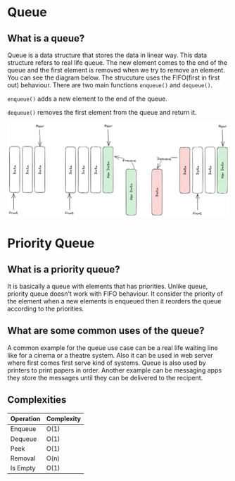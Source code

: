 # Queue

## What is a queue?
Queue is a data structure that stores the data in linear way. This data structure refers to real life queue. The new element comes to the end of the queue and the first element is removed when we try to remove an element. You can see the diagram below. The strucuture uses the FIFO(first in first out) behaviour. 
There are two main functions `enqueue()` and `dequeue()`.  

`enqueue()` adds a new element to the end of the queue.

`dequeue()` removes the first element from the queue and return it.

![Queue Diagram](./queue_diagram.png)

# Priority Queue

## What is a priority queue?
It is basically a queue with elements that has priorities. Unlike queue, priority queue doesn't work with FIFO behaviour. It consider the priority of the element when a new elements is enqueued then it reorders the queue according to the priorities.

## What are some common uses of the queue?
A common example for the queue use case can be a real life waiting line like for a cinema or a theatre system. Also it can be used in web server where first comes first serve kind of systems. Queue is also used by printers to print papers in order. Another example can be messaging apps they store the messages until they can be delivered to the recipent.

## Complexities 

| Operation|  Complexity  | 
| -------- | ------------ | 
| Enqueue  | O(1)         | 
| Dequeue  | O(1)         | 
| Peek     | O(1)         | 
| Removal  | O(n)         | 
| Is Empty | O(1)         | 


